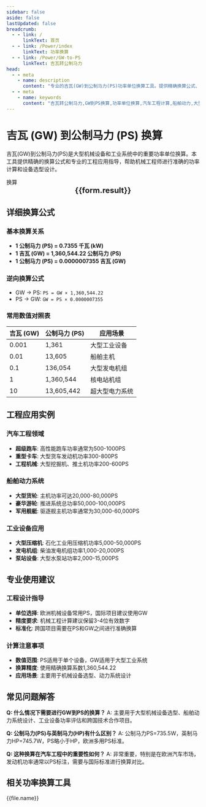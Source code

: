 ```yaml
---
sidebar: false
aside: false
lastUpdated: false
breadcrumb:
  - - link: /
      linkText: 首页
  - - link: /Power/index
      linkText: 功率换算
  - - link: /Power/GW-to-PS
      linkText: 吉瓦转公制马力
head:
  - - meta
    - name: description
      content: "专业的吉瓦(GW)到公制马力(PS)功率单位换算工具。提供精确换算公式、汽车工程应用实例和详细技术说明，适用于大型机械设备、船舶动力和工业系统的功率计算。"
  - - meta
    - name: keywords
      content: "吉瓦转公制马力,GW到PS换算,功率单位换算,汽车工程计算,船舶动力,大型机械设备,工业系统功率,公制马力换算,欧洲标准功率,功率换算工具,ギガワット,馬力,パワー変換"
---
```

# 吉瓦 (GW) 到公制马力 (PS) 换算

吉瓦(GW)到公制马力(PS)是大型机械设备和工业系统中的重要功率单位换算。本工具提供精确的换算公式和专业的工程应用指导，帮助机械工程师进行准确的功率计算和设备选型设计。

<script setup>
const seoKey = [
  '吉瓦转公制马力', 'GW到PS换算', '功率单位换算', '汽车工程计算',
  '船舶动力', '大型机械设备', '工业系统功率', '公制马力换算',
  '欧洲标准功率', '功率换算工具', 'ギガワット', '馬力', 'パワー変換'
]
</script>

<script setup>
import { onMounted,reactive,inject ,ref  } from 'vue'
import { NButton,NForm ,NFormItem,NInput,NInputNumber,NSelect,NCard,useMessage ,NGrid ,NGi } from 'naive-ui'
import { defineClientComponent } from 'vitepress'
import { Power } from '../../files';
const convert = inject('convert')
const options =  [
  { "label": "吉瓦 (GW)","value": "GW" },
  { "label": "公制马力 (PS)","value": "PS" }
];
const formRef = ref(null);
const rules = {
  number:{
    required: true,
    type: 'number',
    trigger: "blur",
    message: '请输入数字'
  },
  to:{
    required: true,
    trigger: "select",
    message: '请选择转换单位'
  },
  from:{
    required: true,
    trigger: "select",
    message: '请选择原始单位'
  }
}
const form = reactive({
  number:null,
  to:'',
  from:'',
  result:'',
  title:'吉瓦转公制马力',
})
const convertHandler = (e) => {
   e.preventDefault();
  formRef.value?.validate((errors)=>{
    if (!errors) {
      form.result = `${form.number}${form.from} = ${convert(form.number).from(form.from).to(form.to)}${form.to}`
    }
  })
}
</script>

<n-card title="吉瓦(GW) ⇄ 公制马力(PS) 功率换算器" embedded :bordered="false" hoverable>
  <n-form size="large" :model="form" ref='formRef' :rules="rules">
    <n-form-item label="数值"  path="number">
      <n-input-number size="large" style="width:100%" :min="0" v-model:value="form.number"   placeholder="请输入要换算的数值" />
    </n-form-item>
    <n-form-item label="从" path="from">
      <n-select  size="large" :options="options" v-model:value="form.from" placeholder="请选择原始单位" />
    </n-form-item>
    <n-form-item label="到" path="to">
      <n-select  size="large" :options="options" v-model:value="form.to" placeholder="请选择换算单位" />
    </n-form-item>
    <n-form-item>
      <n-button type="info" style="width:100%" @click="convertHandler">换算</n-button>
    </n-form-item>
  </n-form>
  <n-card  embedded :bordered="false" hoverable>
    <div  style="text-align:center;font-size:20px;">
      <strong>{{form.result}}</strong>
    </div>
  </n-card>
  <template #footer>
    <div style="display: flex; flex-wrap: wrap; gap: 8px; margin-top: 16px;">
      <span v-for="keyword in seoKey" :key="keyword" 
            style="background: #f0f0f0; padding: 4px 8px; border-radius: 4px; font-size: 12px; color: #666;">
        {{ keyword }}
      </span>
    </div>
  </template>
</n-card>

## 详细换算公式

### 基本换算关系
- **1 公制马力 (PS) = 0.7355 千瓦 (kW)**
- **1 吉瓦 (GW) = 1,360,544.22 公制马力 (PS)**
- **1 公制马力 (PS) = 0.0000007355 吉瓦 (GW)**

### 逆向换算公式
- GW → PS: `PS = GW × 1,360,544.22`
- PS → GW: `GW = PS × 0.0000007355`

### 常用数值对照表
| 吉瓦 (GW) | 公制马力 (PS) | 应用场景 |
|-----------|---------------|----------|
| 0.001 | 1,361 | 大型工业设备 |
| 0.01 | 13,605 | 船舶主机 |
| 0.1 | 136,054 | 大型发电机组 |
| 1 | 1,360,544 | 核电站机组 |
| 10 | 13,605,442 | 超大型电力系统 |

## 工程应用实例

### 汽车工程领域
- **超级跑车**: 高性能跑车功率通常为500-1000PS
- **重型卡车**: 大型货车发动机功率300-800PS
- **工程机械**: 大型挖掘机、推土机功率200-600PS

### 船舶动力系统
- **大型货轮**: 主机功率可达20,000-80,000PS
- **豪华游轮**: 推进系统总功率50,000-100,000PS
- **军用舰艇**: 驱逐舰主机功率通常为30,000-60,000PS

### 工业设备应用
- **大型压缩机**: 石化工业用压缩机功率5,000-50,000PS
- **发电机组**: 柴油发电机组功率1,000-20,000PS
- **泵站设备**: 大型水泵站功率2,000-15,000PS

## 专业使用建议

### 工程设计指导
- **单位选择**: 欧洲机械设备常用PS，国际项目建议使用GW
- **精度要求**: 机械工程计算建议保留3-4位有效数字
- **标准化**: 跨国项目需要在PS和GW之间进行准确换算

### 计算注意事项
- **数值范围**: PS适用于单个设备，GW适用于大型工业系统
- **换算精度**: 使用精确换算系数1,360,544.22
- **应用场景**: 主要用于机械设备选型、动力系统设计

## 常见问题解答

**Q: 什么情况下需要进行GW到PS的换算？**
A: 主要用于大型机械设备选型、船舶动力系统设计、工业设备功率评估和跨国技术合作项目。

**Q: 公制马力(PS)与英制马力(HP)有什么区别？**
A: 公制马力PS=735.5W，英制马力HP=745.7W，PS略小于HP，欧洲多用PS标准。

**Q: 这种换算在汽车工程中的重要性如何？**
A: 非常重要，特别是在欧洲汽车市场，发动机功率通常以PS标注，需要与国际标准进行换算对比。

## 相关功率换算工具
<n-grid x-gap="12" :cols="2">
  <n-gi v-for="(file,index) in Power" :key="index">
    <n-button
      text
      tag="a"
      :href="file.path"
      type="info"
    >
      {{file.name}}
    </n-button>
  </n-gi>
</n-grid>